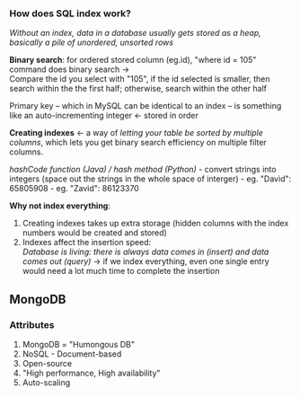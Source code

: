 ### How does SQL index work?

*Without an index, data in a database usually gets stored as a heap, basically a pile of unordered, unsorted rows*

**Binary search**: for ordered stored column (eg.id), "where id = 105" command does binary search -> <br>
    Compare the id you select with "105", if the id selected is smaller, then search within the the first half; otherwise, search within the other half
    
Primary key – which in MySQL can be identical to an index – is something like an auto-incrementing integer <- stored in order <br>

**Creating indexes** <- a way of *letting your table be sorted by multiple columns*, which lets you get binary search efficiency on multiple filter columns.


*hashCode function (Java) / hash method (Python)* - convert strings into integers (space out the strings in the whole space of interger)
    - eg. "David": 65805908
    - eg. "Zavid": 86123370

**Why not index everything**: 
1. Creating indexes takes up extra storage (hidden columns with the index numbers would be created and stored)
2. Indexes affect the insertion speed:<br>
    *Database is living: there is always data comes in (insert) and data comes out (query)*
    -> if we index everything, even one single entry would need a lot much time to complete the insertion
    
    
## MongoDB
### Attributes
1. MongoDB = "Humongous DB"
2. NoSQL - Document-based
3. Open-source
5. "High performance, High availability"
6. Auto-scaling


